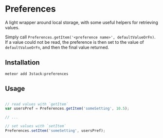 # Preferences

A light wrapper around local storage, with some useful helpers for retrieving values.

Simply call `Preferences.getItem('<preference name>', defaultValueOrFn)`. If a value could not be read, the preference
is then set to the value of `defaultValueOrFn`, and then the final value returned.

## Installation

`meteor add 3stack:preferences`

## Usage

```js

// read values with `getItem`
var usersPref = Preferences.getItem('someSetting', 10.5);

// ...

// set values with `setItem`
Preferences.setItem('someSetting', usersPref);

```

